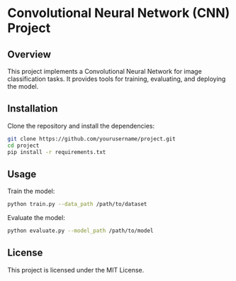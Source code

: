 # Convolutional Neural Network (CNN) Project

## Overview

This project implements a Convolutional Neural Network for image classification tasks. It provides tools for training, evaluating, and deploying the model.

## Installation

Clone the repository and install the dependencies:

```bash
git clone https://github.com/yourusername/project.git
cd project
pip install -r requirements.txt
```

## Usage

Train the model:

```bash
python train.py --data_path /path/to/dataset
```

Evaluate the model:

```bash
python evaluate.py --model_path /path/to/model
```

## License

This project is licensed under the MIT License.